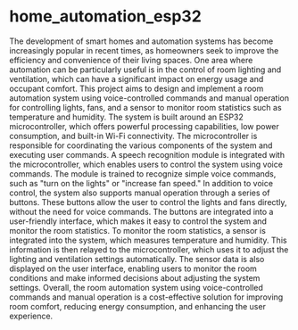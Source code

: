 # home_automation_esp32
The development of smart homes and automation systems has become increasingly popular in
recent times, as homeowners seek to improve the efficiency and convenience of their living
spaces. One area where automation can be particularly useful is in the control of room lighting
and ventilation, which can have a significant impact on energy usage and occupant comfort. This
project aims to design and implement a room automation system using voice-controlled
commands and manual operation for controlling lights, fans, and a sensor to monitor room
statistics such as temperature and humidity.
The system is built around an ESP32 microcontroller, which offers powerful processing
capabilities, low power consumption, and built-in Wi-Fi connectivity. The microcontroller is
responsible for coordinating the various components of the system and executing user
commands. A speech recognition module is integrated with the microcontroller, which enables
users to control the system using voice commands. The module is trained to recognize simple
voice commands, such as "turn on the lights" or "increase fan speed."
In addition to voice control, the system also supports manual operation through a series of
buttons. These buttons allow the user to control the lights and fans directly, without the need for
voice commands. The buttons are integrated into a user-friendly interface, which makes it easy to
control the system and monitor the room statistics.
To monitor the room statistics, a sensor is integrated into the system, which measures
temperature and humidity. This information is then relayed to the microcontroller, which uses it
to adjust the lighting and ventilation settings automatically. The sensor data is also displayed on
the user interface, enabling users to monitor the room conditions and make informed decisions
about adjusting the system settings.
Overall, the room automation system using voice-controlled commands and manual operation is
a cost-effective solution for improving room comfort, reducing energy consumption, and
enhancing the user experience.

